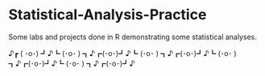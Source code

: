 # Statistical-Analysis-Practice
Some labs and projects done in R demonstrating some statistical analyses.

♪┏ ( ･o･) ┛♪┗ (･o･ ) ┓♪┏(･o･)┛♪┗ (･o･ ) ┓♪┏(･o･)┛♪┗ (･o･ ) ┓♪┏(･o･)┛♪┗ (･o･ ) ┓♪┏(･o･)┛♪

